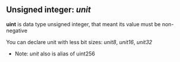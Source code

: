 ## Unsigned integer: *unit*
**uint** is data type unsigned integer, that meant its value must be non-negative

You can declare unit with less bit sizes: *unit8*, *unit16*, *unit32*
 
* Note: *unit* also is alias of uint256